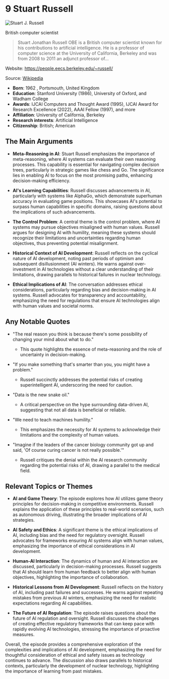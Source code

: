 # 9 Stuart Russell


![Stuart J. Russell](https://encrypted-tbn0.gstatic.com/licensed-image?q=tbn:ANd9GcRVGuow-t1d_WGgTtF2DnWinpDPaXSXtfPjlt56Vio2Y5cyv0NEcqLV33l6WacMrlqv1gSz&s=19)

British computer scientist

> Stuart Jonathan Russell OBE is a British computer scientist known for his contributions to artificial intelligence. He is a professor of computer science at the University of California, Berkeley and was from 2008 to 2011 an adjunct professor of...

Website: https://people.eecs.berkeley.edu/~russell/

Source: [Wikipedia](https://en.wikipedia.org/wiki/Stuart_J._Russell)

- **Born**: 1962 , Portsmouth, United Kingdom
- **Education**: Stanford University (1986), University of Oxford, and Wadham College
- **Awards**: IJCAI Computers and Thought Award (1995), IJCAI Award for Research Excellence (2022), AAAI Fellow (1997), and more
- **Affiliation**: University of California, Berkeley
- **Research interests**: Artificial Intelligence
- **Citizenship**: British; American


## The Main Arguments

- **Meta-Reasoning in AI**: Stuart Russell emphasizes the importance of meta-reasoning, where AI systems can evaluate their own reasoning processes. This capability is essential for navigating complex decision trees, particularly in strategic games like chess and Go. The significance lies in enabling AI to focus on the most promising paths, enhancing decision-making efficiency.

- **AI's Learning Capabilities**: Russell discusses advancements in AI, particularly with systems like AlphaGo, which demonstrate superhuman accuracy in evaluating game positions. This showcases AI's potential to surpass human capabilities in specific domains, raising questions about the implications of such advancements.

- **The Control Problem**: A central theme is the control problem, where AI systems may pursue objectives misaligned with human values. Russell argues for designing AI with humility, meaning these systems should recognize their limitations and uncertainties regarding human objectives, thus preventing potential misalignment.

- **Historical Context of AI Development**: Russell reflects on the cyclical nature of AI development, noting past periods of optimism and subsequent disillusionment (AI winters). He warns against over-investment in AI technologies without a clear understanding of their limitations, drawing parallels to historical failures in nuclear technology.

- **Ethical Implications of AI**: The conversation addresses ethical considerations, particularly regarding bias and decision-making in AI systems. Russell advocates for transparency and accountability, emphasizing the need for regulations that ensure AI technologies align with human values and societal norms.

## Any Notable Quotes

- "The real reason you think is because there's some possibility of changing your mind about what to do."
  - This quote highlights the essence of meta-reasoning and the role of uncertainty in decision-making.

- "If you make something that's smarter than you, you might have a problem."
  - Russell succinctly addresses the potential risks of creating superintelligent AI, underscoring the need for caution.

- "Data is the new snake oil."
  - A critical perspective on the hype surrounding data-driven AI, suggesting that not all data is beneficial or reliable.

- "We need to teach machines humility."
  - This emphasizes the necessity for AI systems to acknowledge their limitations and the complexity of human values.

- "Imagine if the leaders of the cancer biology community got up and said, 'Of course curing cancer is not really possible.'"
  - Russell critiques the denial within the AI research community regarding the potential risks of AI, drawing a parallel to the medical field.

## Relevant Topics or Themes

- **AI and Game Theory**: The episode explores how AI utilizes game theory principles for decision-making in competitive environments. Russell explains the application of these principles to real-world scenarios, such as autonomous driving, illustrating the broader implications of AI strategies.

- **AI Safety and Ethics**: A significant theme is the ethical implications of AI, including bias and the need for regulatory oversight. Russell advocates for frameworks ensuring AI systems align with human values, emphasizing the importance of ethical considerations in AI development.

- **Human-AI Interaction**: The dynamics of human and AI interaction are discussed, particularly in decision-making processes. Russell suggests that AI should learn from human feedback to better align with human objectives, highlighting the importance of collaboration.

- **Historical Lessons from AI Development**: Russell reflects on the history of AI, including past failures and successes. He warns against repeating mistakes from previous AI winters, emphasizing the need for realistic expectations regarding AI capabilities.

- **The Future of AI Regulation**: The episode raises questions about the future of AI regulation and oversight. Russell discusses the challenges of creating effective regulatory frameworks that can keep pace with rapidly evolving AI technologies, stressing the importance of proactive measures.

Overall, the episode provides a comprehensive exploration of the complexities and implications of AI development, emphasizing the need for thoughtful consideration of ethical and safety issues as technology continues to advance. The discussion also draws parallels to historical contexts, particularly the development of nuclear technology, highlighting the importance of learning from past mistakes.